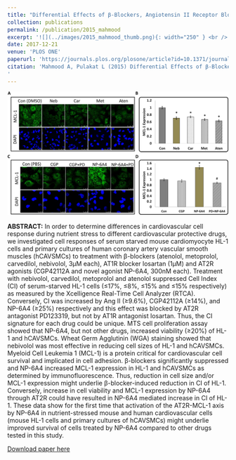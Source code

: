 ```yaml
---
title: "Differential Effects of β-Blockers, Angiotensin II Receptor Blockers, and a Novel AT2R Agonist NP-6A4 on Stress Response of Nutrient-Starved Cardiovascular Cells"
collection: publications
permalink: /publication/2015_mahmood
excerpt: '![](../images/2015_mahmood_thumb.png){: width="250" } <br />'
date: 2017-12-21
venue: 'PLOS ONE'
paperurl: 'https://journals.plos.org/plosone/article?id=10.1371/journal.pone.0144824'
citation: 'Mahmood A, Pulakat L (2015) Differential Effects of β-Blockers, Angiotensin II Receptor Blockers, and a Novel AT2R Agonist NP-6A4 on Stress Response of Nutrient-Starved Cardiovascular Cells. PLOS ONE 10:e0144824.
'
---
```


![](../images/2015_mahmood_thumb.png) <br />

<b>ABSTRACT:</b>
In order to determine differences in cardiovascular cell response during nutrient stress to different cardiovascular protective drugs, we investigated cell responses of serum starved mouse cardiomyocyte HL-1 cells and primary cultures of human coronary artery vascular smooth muscles (hCAVSMCs) to treatment with β-blockers (atenolol, metoprolol, carvedilol, nebivolol, 3μM each), AT1R blocker losartan (1μM) and AT2R agonists (CGP42112A and novel agonist NP-6A4, 300nM each). Treatment with nebivolol, carvedilol, metoprolol and atenolol suppressed Cell Index (CI) of serum-starved HL-1 cells (≤17%, ≤8%, ≤15% and ≤15% respectively) as measured by the Xcelligence Real-Time Cell Analyzer (RTCA). Conversely, CI was increased by Ang II (≥9.6%), CGP42112A (≥14%), and NP-6A4 (≥25%) respectively and this effect was blocked by AT2R antagonist PD123319, but not by AT1R antagonist losartan. Thus, the CI signature for each drug could be unique. MTS cell proliferation assay showed that NP-6A4, but not other drugs, increased viability (≥20%) of HL-1 and hCAVSMCs. Wheat Germ Agglutinin (WGA) staining showed that nebivolol was most effective in reducing cell sizes of HL-1 and hCAVSMCs. Myeloid Cell Leukemia 1 (MCL-1) is a protein critical for cardiovascular cell survival and implicated in cell adhesion. β-blockers significantly suppressed and NP-6A4 increased MCL-1 expression in HL-1 and hCAVSMCs as determined by immunofluorescence. Thus, reduction in cell size and/or MCL-1 expression might underlie β-blocker-induced reduction in CI of HL-1. Conversely, increase in cell viability and MCL-1 expression by NP-6A4 through AT2R could have resulted in NP-6A4 mediated increase in CI of HL-1. These data show for the first time that activation of the AT2R-MCL-1 axis by NP-6A4 in nutrient-stressed mouse and human cardiovascular cells (mouse HL-1 cells and primary cultures of hCAVSMCs) might underlie improved survival of cells treated by NP-6A4 compared to other drugs tested in this study.

[Download paper here](https://journals.plos.org/plosone/article?id=10.1371/journal.pone.0144824)